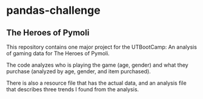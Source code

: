 # pandas-challenge

## The Heroes of Pymoli

This repository contains one major project for the UTBootCamp: An analysis of gaming data for The Heroes of Pymoli.

The code analyzes who is playing the game (age, gender) and what they purchase (analyzed by age, gender, and item purchased).

There is also a resource file that has the actual data, and an analysis file that describes three trends I found from the analysis. 
